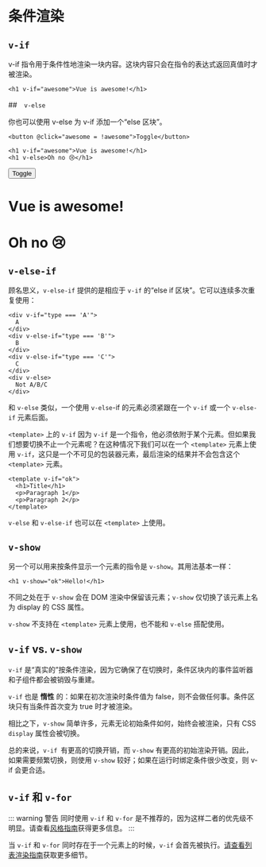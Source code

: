 <script setup>
    import{ref} from 'vue'
    import Demo from '/.vitepress/components/Demo.vue'
const awesome = ref(true)

</script>
<style scoped lang="less"> 
.demo{ 
    h1{
        margin-top: 10px;
    }
}
</style>

# 条件渲染

## `v-if`

v-if 指令用于条件性地渲染一块内容。这块内容只会在指令的表达式返回真值时才被渲染。

``` template
<h1 v-if="awesome">Vue is awesome!</h1>
```

##　`v-else​`

你也可以使用 v-else 为 v-if 添加一个“else 区块”。

``` template
<button @click="awesome = !awesome">Toggle</button>

<h1 v-if="awesome">Vue is awesome!</h1>
<h1 v-else>Oh no 😢</h1>
```

<Demo>
<button @click="awesome = !awesome">Toggle</button>
<h1 v-if="awesome">Vue is awesome!</h1>
<h1 v-else>Oh no 😢</h1>
</Demo>

## `v-else-if​`

顾名思义，`v-else-if` 提供的是相应于 `v-if` 的“else if 区块”。它可以连续多次重复使用：

``` template
<div v-if="type === 'A'">
  A
</div>
<div v-else-if="type === 'B'">
  B
</div>
<div v-else-if="type === 'C'">
  C
</div>
<div v-else>
  Not A/B/C
</div>
```

和 `v-else` 类似，一个使用 `v-else`-if 的元素必须紧跟在一个 `v-if` 或一个 `v-else-if` 元素后面。

`<template>` 上的 `v-if`​ 因为 `v-if` 是一个指令，他必须依附于某个元素。但如果我们想要切换不止一个元素呢？在这种情况下我们可以在一个 `<template>` 元素上使用 `v-if`，这只是一个不可见的包装器元素，最后渲染的结果并不会包含这个 `<template>` 元素。

``` template
<template v-if="ok">
  <h1>Title</h1>
  <p>Paragraph 1</p>
  <p>Paragraph 2</p>
</template>
```

`v-else` 和 `v-else-if` 也可以在 `<template>` 上使用。

## `v-show​`

另一个可以用来按条件显示一个元素的指令是 `v-show`。其用法基本一样：

``` template
<h1 v-show="ok">Hello!</h1>
```

不同之处在于 `v-show` 会在 DOM 渲染中保留该元素；`v-show` 仅切换了该元素上名为 display 的 CSS 属性。

`v-show` 不支持在 `<template>` 元素上使用，也不能和 `v-else` 搭配使用。

## `v-if` vs. `v-show​`

`v-if` 是“真实的”按条件渲染，因为它确保了在切换时，条件区块内的事件监听器和子组件都会被销毁与重建。

`v-if` 也是 **惰性** 的：如果在初次渲染时条件值为 false，则不会做任何事。条件区块只有当条件首次变为 true 时才被渲染。

相比之下，`v-show` 简单许多，元素无论初始条件如何，始终会被渲染，只有 CSS `display` 属性会被切换。

总的来说，`v-if `有更高的切换开销，而 `v-show` 有更高的初始渲染开销。因此，如果需要频繁切换，则使用 `v-show` 较好；如果在运行时绑定条件很少改变，则 v-if 会更合适。

## `v-if` 和 `v-for​`

::: warning 警告
同时使用 `v-if` 和 `v-for` 是不推荐的，因为这样二者的优先级不明显。请查看[风格指南](https://cn.vuejs.org/style-guide/rules-essential.html#avoid-v-if-with-v-for)获得更多信息。
:::

当 `v-if` 和 `v-for` 同时存在于一个元素上的时候，`v-if` 会首先被执行。[请查看列表渲染指南](/guide/essentials/list#v-for-with-v-if)获取更多细节。
